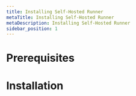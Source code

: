 ```yaml
---
title: Installing Self-Hosted Runner
metaTitle: Installing Self-Hosted Runner
metaDescription: Installing Self-Hosted Runner
sidebar_position: 1
---
```

# Prerequisites

# Installation


